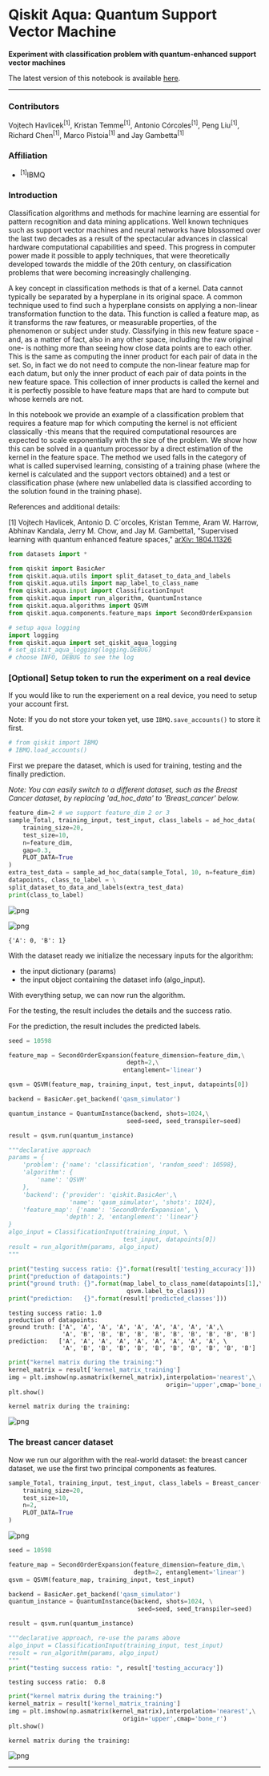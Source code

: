 
# Qiskit Aqua: Quantum Support Vector Machine

**Experiment with classification problem with quantum-enhanced support vector machines**

The latest version of this notebook is available [here](https://github.com/qiskit/qiskit-tutorial).

***
### Contributors
Vojtech Havlicek<sup>[1]</sup>, Kristan Temme<sup>[1]</sup>, Antonio Córcoles<sup>[1]</sup>, Peng Liu<sup>[1]</sup>, Richard Chen<sup>[1]</sup>, Marco Pistoia<sup>[1]</sup> and Jay Gambetta<sup>[1]</sup>
### Affiliation
- <sup>[1]</sup>IBMQ

### Introduction
Classification algorithms and methods for machine learning are essential for pattern recognition and data mining applications. Well known techniques such as support vector machines and neural networks have blossomed over the last two decades as a result of the spectacular advances in classical hardware computational capabilities and speed. This progress in computer power made it possible to apply techniques, that were theoretically developed towards the middle of the 20th century, on classification problems that were becoming increasingly challenging.

A key concept in classification methods is that of a kernel. Data cannot typically be separated by a hyperplane in its original space. A common technique used to find such a hyperplane consists on applying a non-linear transformation function to the data. This function is called a feature map, as it transforms the raw features, or measurable properties, of the phenomenon or subject under study. Classifying in this new feature space -and, as a matter of fact, also in any other space, including the raw original one- is nothing more than seeing how close data points are to each other. This is the same as computing the inner product for each pair of data in the set. So, in fact we do not need to compute the non-linear feature map for each datum, but only the inner product of each pair of data points in the new feature space. This collection of inner products is called the kernel and it is perfectly possible to have feature maps that are hard to compute but whose kernels are not.

In this notebook we provide an example of a classification problem that requires a feature map for which computing the kernel is not efficient classically -this means that the required computational resources are expected to scale exponentially with the size of the problem. We show how this can be solved in a quantum processor by a direct estimation of the kernel in the feature space. The method we used falls in the category of what is called supervised learning, consisting of a training phase (where the kernel is calculated and the support vectors obtained) and a test or classification phase (where new unlabelled data is classified according to the solution found in the training phase).

References and additional details:

[1] Vojtech Havlicek, Antonio D. C´orcoles, Kristan Temme, Aram W. Harrow, Abhinav Kandala, Jerry M. Chow, and Jay M. Gambetta1, "Supervised learning with quantum enhanced feature spaces," [arXiv: 1804.11326](https://arxiv.org/pdf/1804.11326.pdf)


```python
from datasets import *

from qiskit import BasicAer
from qiskit.aqua.utils import split_dataset_to_data_and_labels
from qiskit.aqua.utils import map_label_to_class_name
from qiskit.aqua.input import ClassificationInput
from qiskit.aqua import run_algorithm, QuantumInstance
from qiskit.aqua.algorithms import QSVM
from qiskit.aqua.components.feature_maps import SecondOrderExpansion

# setup aqua logging
import logging
from qiskit.aqua import set_qiskit_aqua_logging
# set_qiskit_aqua_logging(logging.DEBUG) 
# choose INFO, DEBUG to see the log
```

### [Optional] Setup token to run the experiment on a real device
If you would like to run the experiement on a real device, you need to setup your account first.

Note: If you do not store your token yet, use `IBMQ.save_accounts()` to store it first.


```python
# from qiskit import IBMQ
# IBMQ.load_accounts()
```

First we prepare the dataset, which is used for training, testing and the finally prediction.

*Note: You can easily switch to a different dataset, such as the Breast Cancer dataset, by replacing 'ad_hoc_data' to 'Breast_cancer' below.*


```python
feature_dim=2 # we support feature_dim 2 or 3
sample_Total, training_input, test_input, class_labels = ad_hoc_data(
    training_size=20, 
    test_size=10, 
    n=feature_dim, 
    gap=0.3, 
    PLOT_DATA=True
)
extra_test_data = sample_ad_hoc_data(sample_Total, 10, n=feature_dim)
datapoints, class_to_label = \
split_dataset_to_data_and_labels(extra_test_data)
print(class_to_label)
```


![png](output_7_0.png)



![png](output_7_1.png)


    {'A': 0, 'B': 1}


With the dataset ready we initialize the necessary inputs for the algorithm:
- the input dictionary (params) 
- the input object containing the dataset info (algo_input).

With everything setup, we can now run the algorithm.

For the testing, the result includes the details and the success ratio.

For the prediction, the result includes the predicted labels. 


```python
seed = 10598

feature_map = SecondOrderExpansion(feature_dimension=feature_dim,\
                                 depth=2,\
                                entanglement='linear')

qsvm = QSVM(feature_map, training_input, test_input, datapoints[0])

backend = BasicAer.get_backend('qasm_simulator')

quantum_instance = QuantumInstance(backend, shots=1024,\
                                 seed=seed, seed_transpiler=seed)

result = qsvm.run(quantum_instance)

"""declarative approach
params = {
    'problem': {'name': 'classification', 'random_seed': 10598},
    'algorithm': {
        'name': 'QSVM'
    },
    'backend': {'provider': 'qiskit.BasicAer',\
                 'name': 'qasm_simulator', 'shots': 1024},
    'feature_map': {'name': 'SecondOrderExpansion', \
                'depth': 2, 'entanglement': 'linear'}
}
algo_input = ClassificationInput(training_input, \
                                test_input, datapoints[0])
result = run_algorithm(params, algo_input)
"""

print("testing success ratio: {}".format(result['testing_accuracy']))
print("preduction of datapoints:")
print("ground truth: {}".format(map_label_to_class_name(datapoints[1],\
                                 qsvm.label_to_class)))
print("prediction:   {}".format(result['predicted_classes']))
```

    testing success ratio: 1.0
    preduction of datapoints:
    ground truth: ['A', 'A', 'A', 'A', 'A', 'A', 'A', 'A', 'A',\
                   'A', 'B', 'B', 'B', 'B', 'B', 'B', 'B', 'B', 'B', 'B']
    prediction:   ['A', 'A', 'A', 'A', 'A', 'A', 'A', 'A', 'A', \
                   'A', 'B', 'B', 'B', 'B', 'B', 'B', 'B', 'B', 'B', 'B']



```python
print("kernel matrix during the training:")
kernel_matrix = result['kernel_matrix_training']
img = plt.imshow(np.asmatrix(kernel_matrix),interpolation='nearest',\
                                            origin='upper',cmap='bone_r')
plt.show()
```

    kernel matrix during the training:



![png](output_10_1.png)


### The breast cancer dataset
Now we run our algorithm with the real-world dataset: the breast cancer dataset, we use the first two principal components as features.


```python
sample_Total, training_input, test_input, class_labels = Breast_cancer(
    training_size=20,
    test_size=10,
    n=2,
    PLOT_DATA=True
)
```


![png](output_12_0.png)



```python
seed = 10598

feature_map = SecondOrderExpansion(feature_dimension=feature_dim,\
                                   depth=2, entanglement='linear')
qsvm = QSVM(feature_map, training_input, test_input)

backend = BasicAer.get_backend('qasm_simulator')
quantum_instance = QuantumInstance(backend, shots=1024, \
                                    seed=seed, seed_transpiler=seed)

result = qsvm.run(quantum_instance)

"""declarative approach, re-use the params above
algo_input = ClassificationInput(training_input, test_input)
result = run_algorithm(params, algo_input)
"""
print("testing success ratio: ", result['testing_accuracy'])
```

    testing success ratio:  0.8



```python
print("kernel matrix during the training:")
kernel_matrix = result['kernel_matrix_training']
img = plt.imshow(np.asmatrix(kernel_matrix),interpolation='nearest',\
                                origin='upper',cmap='bone_r')
plt.show()
```

    kernel matrix during the training:



![png](output_14_1.png)

-----------------




